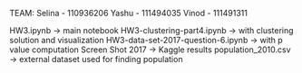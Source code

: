 TEAM:
Selina - 110936206
Yashu  - 111494035
Vinod  - 111491311

HW3.ipynb -> main notebook
HW3-clustering-part4.ipynb -> with clustering solution and visualization
HW3-data-set-2017-question-6.ipynb -> with p value computation 
Screen Shot 2017 -> Kaggle results
population_2010.csv -> external dataset used for finding population  
